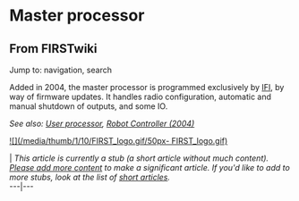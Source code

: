 # Master processor

## From FIRSTwiki

Jump to: navigation, search

Added in 2004, the master processor is programmed exclusively by [IFI](IFI "IFI"), by way of firmware updates. It handles radio configuration, automatic and manual shutdown of outputs, and some IO.

_See also: [User processor](/index.php?title=User_processor&action=edit "User
processor"), [Robot Controller (2004)](Robot_Controller_%282004%29 "Robot Controller (2004)" )_

[![](/media/thumb/1/10/FIRST_logo.gif/50px-
FIRST_logo.gif)](Image:FIRST_logo.gif)

| _This article is currently a stub (a short article without much content). [Please add more content](http://www.firstwiki.net/index.php?title=Master_processor&action=edit "http://www.firstwiki.net/index.php?title=Master_processor&action=edit") to make a significant article. If you'd like to add to more stubs, look at the list of [short articles](Special:Shortpages "Special:Shortpages")._<br>
---|---
